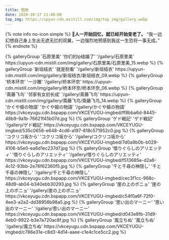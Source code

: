 ```yaml
---
title: 图册
date: 2020-10-17 11:48:00
top_img: https://upyun-cdn.mistill.com/img/top_img/gallery.webp
---
```

{% note info no-icon simple %}
💎**人一开始回忆，就已经开始变老了。**
“我一边幻想自己身上生出无遮无拦的双翼，一边强烈地预感到我这一生恐将一事无成。”
{% endnote %}

<div class="gallery-group-main">
{% galleryGroup '石原里美' '你们的lp结婚了' '/gallery/石原里美' https://upyun-cdn.mistill.com/img/gallery/石原里美/石原里美_15.webp %}
{% galleryGroup '新垣结衣' '就是耐看' '/gallery/新垣结衣' https://upyun-cdn.mistill.com/img/gallery/新垣结衣/新垣结衣_09.webp %}
{% galleryGroup '桥本环奈' '一沙雕' '/gallery/桥本环奈' https://upyun-cdn.mistill.com/img/gallery/桥本环奈/桥本环奈_06.webp %}
{% galleryGroup '斋藤飞鸟' '邻家有女初长成' '/gallery/斋藤飞鸟' https://upyun-cdn.mistill.com/img/gallery/斋藤飞鸟/斋藤飞鸟_14.webp %}
{% galleryGroup 'かぐや姫の物語' 'かぐや姫の物語' '/gallery/かぐや姫の物語' https://vkceyugu.cdn.bspapp.com/VKCEYUGU-imgbed/ff8bba6d-8445-48b9-9a1b-76621f45b07d.jpg %}
{% galleryGroup 'ゲド戦記' 'ゲド戦記' '/gallery/ゲド戦記' https://vkceyugu.cdn.bspapp.com/VKCEYUGU-imgbed/535c0656-e648-4cd6-a197-818c571952c0.jpg %}
{% galleryGroup 'コクリコ坂から' 'コクリコ坂から' '/gallery/コクリコ坂から' https://vkceyugu.cdn.bspapp.com/VKCEYUGU-imgbed/7d0a9b0b-b029-4106-b5e0-ea6d1ec237d7.jpg %}
{% galleryGroup '借りぐらしのアリエッティ' '借りぐらしのアリエッティ' '/gallery/借りぐらしのアリエッティ' https://vkceyugu.cdn.bspapp.com/VKCEYUGU-imgbed/f513685e-d2a6-4c12-93bb-2e76f62360f5.jpg %}
{% galleryGroup '千と千尋の神隠し' '千と千尋の神隠し' '/gallery/千と千尋の神隠し' https://vkceyugu.cdn.bspapp.com/VKCEYUGU-imgbed/cec3f1cc-968c-48d9-ab04-b340ebb30293.jpg %}
{% galleryGroup '崖の上のポニョ' '崖の上のポニョ' '/gallery/崖の上のポニョ' https://vkceyugu.cdn.bspapp.com/VKCEYUGU-imgbed/c54f0a6f-72f0-4ee3-a2a2-dd38956b98a5.jpg %}
{% galleryGroup '思い出のマーニー' '思い出のマーニー' '/gallery/思い出のマーニー' https://vkceyugu.cdn.bspapp.com/VKCEYUGU-imgbed/d043e8fb-31d9-4eb0-9922-b3e7a720ac8f.jpg %}
{% galleryGroup '風立ちぬ' '風立ちぬ' '/gallery/風立ちぬ' https://vkceyugu.cdn.bspapp.com/VKCEYUGU-imgbed/c786e31e-c8d3-4d14-aaee-c1e4c1ce5cc2.jpg %}
</div>